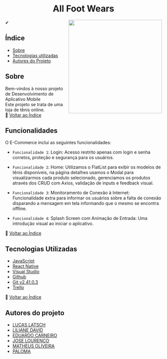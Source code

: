 <h1 align="center">
 All Foot Wears
</h1>
<div align="center">
  <img align="right" width="300" height="300" src="./TrabFinal/Img/logo.jpg">
</div>
 
   ✔ 
## Índice ##

- [Sobre](#sobre)
- [Tecnologias utilizadas](#tecnologias-utilizadas)
- [Autores do Projeto](#autores-do-projeto)

## Sobre
Bem-vindos à nosso projeto de Desenvolvimento de Aplicativo Mobile<br/>
Este projeto se trata de uma loja de tênis online.<br/>
🔄 [Voltar ao Índice](#índice)

## Funcionalidades

O E-Commerce inclui as seguintes funcionalidades:

- `Funcionalidade 1`: Login: Acesso restrito apenas com login e senha corretos, proteção e segurança para os usuários.

- `Funcionalidade 2`: Home: Utilizamos o FlatList para exibir os modelos de tênis disponíveis, na página detalhes usamos o Modal para visualizarmos cada produto selecionado, gerenciamos os produtos através dos CRUD com Axios, validação de inputs e feedback visual.

- `Funcionalidade 3`: Monitoramento de Conexão à Internet: Funcionalidade extra para informar os usuários sobre a falta de conexão disparando a mensagem em tela informando que o mesmo se encontra offline.

- `Funcionalidade 4`: Splash Screen com Animação de Entrada: Uma introdução visual ao iniciar o aplicativo.

🔄 [Voltar ao Índice](#índice)

## Tecnologias Utilizadas
- [JavaScript](https://devdocs.io/javascript/)
- [React Native](https://reactnative.dev/)
- [Visual Studio](https://code.visualstudio.com/)
- [Github](https://github.com/)
- [Git v2.41.0.3](https://git-scm.com/downloads)
- [Trello](https://trello.com/pt-BR)

🔄 [Voltar ao Índice](#índice)

## Autores do projeto

- [LUCAS LATSCH](https://github.com/LucasLatsch)
- [LILIANE DAVID](https://github.com/LilianeDavid93)
- [EDUARDO CARNEIRO](https://github.com/eduardocs90)
- [JOSE LOURENCO](https://github.com/joselourencocm)
- [MATHEUS OLIVEIRA](https://github.com/Matheus-mOliveira)
- [PALOMA](https://github.com/PalomaPts)

<br><br>
